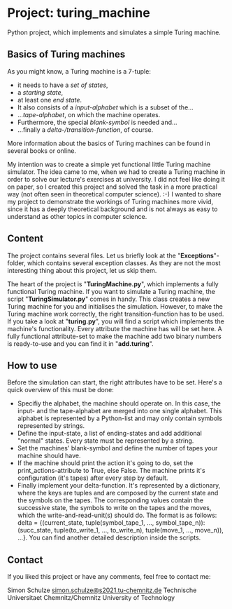 # Project: turing_machine
Python project, which implements and simulates a simple Turing machine.

## Basics of Turing machines
As you might know, a Turing machine is a 7-tuple:
  - it needs to have a *set of states*,
  - a *starting state*,
  - at least one *end state*.
  - It also consists of a *input-alphabet* which is a subset of the...
  - ...*tape-alphabet*, on which the machine operates.
  - Furthermore, the special *blank-symbol* is needed and...
  - ...finally a *delta-/transition-function*, of course.

More information about the basics of Turing machines can be found in several books or online.

My intention was to create a simple yet functional little Turing machine simulator.
The idea came to me, when we had to create a Turing machine in order to solve our lecture's exercises at university.
I did not feel like doing it on paper, so I created this project and
solved the task in a more practical way (not often seen in theoretical computer science). :-)
I wanted to share my project to demonstrate the workings of Turing machines more vivid, since it has a deeply theoretical background
and is not always as easy to understand as other topics in computer science.

## Content
The project contains several files. Let us briefly look at the "**Exceptions**"-folder, which contains several
exception classes. As they are not the most interesting thing about this project, let us skip them.

The heart of the project is "**TuringMachine.py**", which implements a fully functional Turing machine.
If you want to simulate a Turing machine, the script "**TuringSimulator.py**" comes in handy. This class creates
a new Turing machine for you and initialises the simulation.
However, to make the Turing machine work correctly, the right transition-function has to be used.
If you take a look at "**turing.py**", you will find a script which implements the machine's functionality.
Every attribute the machine has will be set here.
A fully functional attribute-set to make the machine add two binary numbers is ready-to-use and you can find it
in "**add.turing**".

## How to use
Before the simulation can start, the right attributes have to be set.
Here's a quick overview of this must be done:
  - Specifiy the alphabet, the machine should operate on. In this case, the input- and the tape-alphabet are merged into one single alphabet.
    This alphabet is represented by a Python-list and may only contain symbols represented by strings.
  - Define the input-state, a list of ending-states and add additional "normal" states. Every state must be represented by a string.
  - Set the machines' blank-symbol and define the number of tapes your machine should have.
  - If the machine should print the action it's going to do, set the print_actions-attribute to True, else False. The machine prints it's configuration
    (it's tapes) after every step by default.
  - Finally implement your delta-function. It's represented by a dictionary, where the keys are tuples and are
    composed by the current state and the symbols on the tapes.
    The corresponding values contain the successive state, the symbols to write on the tapes and the moves, which the write-and-read-unit(s) should do.
    The format is as follows: delta = {(current_state, tuple(symbol_tape_1, ..., symbol_tape_n)): 
    (succ_state, tuple(to_write_1, ..., to_write_n), tuple(move_1, ..., move_n)), ...}.
You can find another detailed description inside the scripts.

## Contact
If you liked this project or have any comments, feel free to contact me:

Simon Schulze
simon.schulze@s2021.tu-chemnitz.de
Technische Universitaet Chemnitz/Chemnitz University of Technology
